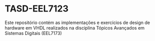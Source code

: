 # TASD-EEL7123
Este repositório contém as implementações e exercícios de design de hardware em VHDL realizados na disciplina Tópicos Avançados em Sistemas Digitais (EEL7173)
